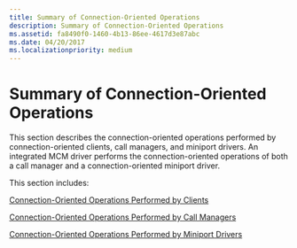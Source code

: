 ```yaml
---
title: Summary of Connection-Oriented Operations
description: Summary of Connection-Oriented Operations
ms.assetid: fa8490f0-1460-4b13-86ee-4617d3e87abc
ms.date: 04/20/2017
ms.localizationpriority: medium
---
```


# Summary of Connection-Oriented Operations





This section describes the connection-oriented operations performed by connection-oriented clients, call managers, and miniport drivers. An integrated MCM driver performs the connection-oriented operations of both a call manager and a connection-oriented miniport driver.

This section includes:

[Connection-Oriented Operations Performed by Clients](connection-oriented-operations-performed-by-clients.md)

[Connection-Oriented Operations Performed by Call Managers](connection-oriented-operations-performed-by-call-managers.md)

[Connection-Oriented Operations Performed by Miniport Drivers](connection-oriented-operations-performed-by-miniport-drivers.md)

 

 





